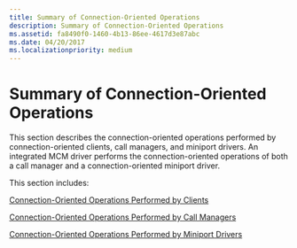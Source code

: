 ```yaml
---
title: Summary of Connection-Oriented Operations
description: Summary of Connection-Oriented Operations
ms.assetid: fa8490f0-1460-4b13-86ee-4617d3e87abc
ms.date: 04/20/2017
ms.localizationpriority: medium
---
```


# Summary of Connection-Oriented Operations





This section describes the connection-oriented operations performed by connection-oriented clients, call managers, and miniport drivers. An integrated MCM driver performs the connection-oriented operations of both a call manager and a connection-oriented miniport driver.

This section includes:

[Connection-Oriented Operations Performed by Clients](connection-oriented-operations-performed-by-clients.md)

[Connection-Oriented Operations Performed by Call Managers](connection-oriented-operations-performed-by-call-managers.md)

[Connection-Oriented Operations Performed by Miniport Drivers](connection-oriented-operations-performed-by-miniport-drivers.md)

 

 





